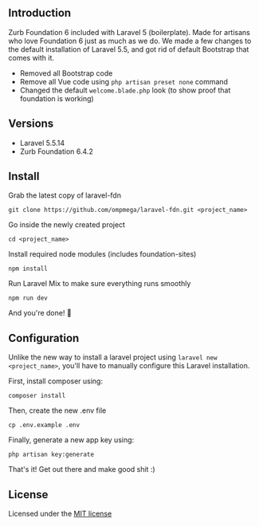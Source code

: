 ## Introduction
Zurb Foundation 6 included with Laravel 5 (boilerplate). Made for artisans who love Foundation 6 just as much as we do. We made a few changes to the default installation of Laravel 5.5, and got rid of default Bootstrap that comes with it.
- Removed all Bootstrap code
- Remove all Vue code using `php artisan preset none` command
- Changed the default `welcome.blade.php` look (to show proof that foundation is working)

## Versions
- Laravel 5.5.14
- Zurb Foundation 6.4.2

## Install
Grab the latest copy of laravel-fdn
```
git clone https://github.com/ompmega/laravel-fdn.git <project_name>
```

Go inside the newly created project
```
cd <project_name>
```

Install required node modules (includes foundation-sites)
```
npm install
```

Run Laravel Mix to make sure everything runs smoothly
```
npm run dev
```

And you're done! 🎉

## Configuration
Unlike the new way to install a laravel project using `laravel new <project_name>`, you'll have to manually configure this Laravel installation.

First, install composer using:
```
composer install
```

Then, create the new .env file
```
cp .env.example .env
```

Finally, generate a new app key using:
```
php artisan key:generate
```

That's it! Get out there and make good shit :)

## License
Licensed under the [MIT license](http://opensource.org/licenses/MIT)